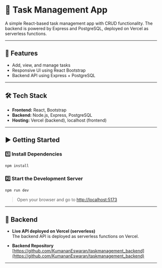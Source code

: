 # 📝 Task Management App

A simple React-based task management app with CRUD functionality. The backend is powered by Express and PostgreSQL, deployed on Vercel as serverless functions.

---

## 🚀 Features

- Add, view, and manage tasks  
- Responsive UI using React Bootstrap  
- Backend API using Express + PostgreSQL

---

## 🛠 Tech Stack

- **Frontend:** React, Bootstrap
- **Backend:** Node.js, Express, PostgreSQL  
- **Hosting:** Vercel (backend), localhost (frontend)

---

## ▶️ Getting Started

### 1️⃣ Install Dependencies

```bash
npm install 
```

### 2️⃣ Start the Development Server

```bash
npm run dev
```

> Open your browser and go to [http://localhost:5173](http://localhost:5173)

---

## 🔗 Backend

- **Live API deployed on Vercel (serverless)**  
  The backend API is deployed as serverless functions on Vercel.

- **Backend Repository**  
  [https://github.com/KumananEswaran/taskmanagement_backend](https://github.com/KumananEswaran/taskmanagement_backend)

---

